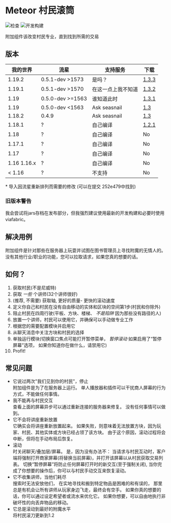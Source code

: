 
# Meteor 村民滚筒

![检查](https://github.com/wsdfafw/meteor-villager-roller/actions/workflows/checks.yml/badge.svg) ![开发构建](https://github.com/wsdfafw/meteor-villager-roller/actions/workflows/devbuild.yml/badge.svg)

附加组件该改变村民专业，直到找到所需的交易

## 版本

| 我的世界        | 流星               | 支持服务         | 下载                                                                                                                                      |
| ----------- | ---------------- | ------------ | --------------------------------------------------------------------------------------------------------------------------------------- |
| 1.19.2      | 0.5.1-dev >1573  | 是吗？          | [1.3.3](https://github.com/maxsupermanhd/meteor-villager-roller/releases/download/1.3.3/villager-roller-1.3.3+mc1.19.2-rev.b66ca6d.jar) |
| 1.19.1      | 0.5.1-dev >1570  | 在这一点上我不知道    | [1.3.2](https://github.com/maxsupermanhd/meteor-villager-roller/releases/download/1.3.2/villager-roller-1.3.2+mc1.19.1-rev.bd5aa5e.jar) |
| 1.19        | 0.5.0-dev >=1563 | 谁知道此时        | [1.3.1](https://github.com/maxsupermanhd/meteor-villager-roller/releases/download/1.3.1/villager-roller-1.3.1+mc1.19-build.34.jar)      |
| 1.19        | 0.5.0-dev <1563  | Ask seasnail | [1.3](https://github.com/maxsupermanhd/meteor-villager-roller/releases/download/1.3/villager-roller-1.3+mc1.19-rev.b16e705.jar)         |
| 1.18.2      | 0.4.9            | Ask seasnail | [1.3](https://github.com/maxsupermanhd/meteor-villager-roller/releases/download/1.3/villager-roller-1.3+mc1.18.2-rev.3d6f694.jar)       |
| 1.18.1      | ?                | 自己编译         | [1.2.1](https://github.com/maxsupermanhd/meteor-villager-roller/releases/download/1.2.1/villager-roller-1.2.1.jar)                      |
| 1.18        | ?                | 自己编译         | No                                                                                                                                      |
| 1.17.1      | ?                | 自己编译         | No                                                                                                                                      |
| 1.17        | ?                | 自己编译         | No                                                                                                                                      |
| 1.16 1.16.x | ?                | 自己编译         | No                                                                                                                                      |
| < 1.16      | ?                | 不支持          | No                                                                                                                                      |

\* 导入因流星重新排列而需要的修改 (可以在提交 252e479中找到)

### 旧版本警告

我会尝试将jars存档在发布部分，但我强烈建议使用最新的开发构建和必要时使用viafabric。

## 解决用例

附加组件是针对那些在服务器上玩耍并试图在图书管理员上寻找附魔的无情人的。 没有其他行业/职业的功能，您可以拉取请求，如果您真的想要的话。

## 如何？

1. 获取村民(不是尼威特)
2. 获取 *一些* 个讲师(32个讲师很好)
3. (推荐, 不需要) 获取轴, 更好的质量- 更快的滚动速度
4. 定义你自己和村民在没有自由移动的实体和区块的空间第1步(村民和你除外)
5. 阻止村民在四周行驶(平板、方块、楼梯、 *不是陷阱* 因为那些没有路径的人)
6. 放置一个讲师，村民可以使用它，并确保可以手动做专业工作
7. 根据您的需要配置模块并启用它
8. 从聊天消息中关注方块和村民的选择
9. 单独运行模块(切换窗口焦点可能打开暂停菜单， *暂停滚动* 如果启用了“暂停屏幕”选项， 如果你知道你在做什么，请禁用它)
10. Profit!

## 常见问题

- 它说过两次"我们见到你的村民"，停止 \
  附加组件是为了在服务器上运行。 单人播放器和插件可以干扰商人屏幕的行为方式，不能做任何事情。
- 我不能再与村民交互 \
  查看上面的屏幕异步可以通过重新连接的服务器来修复。 没有任何事情可以做到。
- 它不会将讲座重新放置 \
  它确实会将讲座重新放置起来。 如果失败，则意味着无法放置方块，因为玩家、村民、其他实体或方块已经占领了该方块。 由于这个原因，滚动过程将会中断，但将在手动布局后恢复。
- 滚动 \
  时关闭聊天/叠加层/屏幕。 是，因为没有办法不： 当请求与村民互动时，客户端将强制打开商家屏幕(将替换当前屏幕)，并打开该屏幕以从村民获取交易列表。 切换“暂停屏幕”将防止任何屏幕打开时的新交互(至于强制关闭), 当你完成了你想要的操作后，你可以与村民手动交互来恢复滚动。
- 它不收集讲师，当他们耗尽 \
  搜索时无法安放他们， 在实地寻找和搬到特定物品是困难的和有误的， 那里总是有机会让所有讲师从玩家身边飞走，最终会有空手。 如果你真的想要的话，你可以通过设定希望者或流水来优化它。 如果你想要，可以自由地执行非破坏性的向丢弃物品的移动。
- 它总是滚动到最好的附魔水平 \
  将村民滚刀更新到1.2
